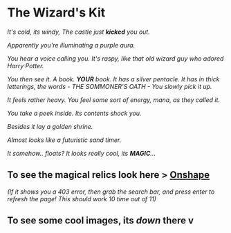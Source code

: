 # The Wizard's Kit

*It's cold, its windy, The castle just **kicked** you out.* 

*Apparently you're illuminating a purple aura.* 

*You hear a voice calling you. It's raspy, like that old wizard guy who adored Harry Potter.*

*You then see it. A book. **YOUR** book. It has a silver pentacle. It has in thick letterings, the words - THE SOMMONER'S OATH - You slowly pick it up.* 

*It feels rather heavy. You feel some sort of energy, mana, as they called it.* 

*You take a peek inside. Its contents shock you.* 

*Besides it lay a golden shrine.* 

*Almost looks like a futuristic sand timer.* 

*It somehow.. floats? It looks really cool, its **MAGIC**...*

## To see the magical relics look here > [Onshape](https://cad.onshape.com/documents/9fd4c40005c2ab907ba55fbb/w/a00ce89e437f5ab3dfb0a506/e/776ad95c629091854e1f18a4?renderMode=0&uiState=68ea0dd330fb87a0e7c7f9b2) 
*(If it shows you a 403 error, then grab the search bar, and press enter to refresh the page! This should work 10 time out of 11)*
                               
## To see some cool images, its *down* there v
